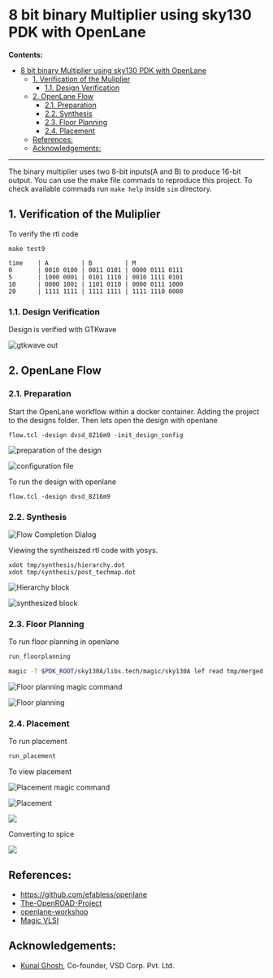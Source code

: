 
# 8 bit binary Multiplier using sky130 PDK with OpenLane

**Contents:**

<!-- @import "[TOC]" {cmd="toc" depthFrom=1 depthTo=6 orderedList=false} -->

<!-- code_chunk_output -->

- [8 bit binary Multiplier using sky130 PDK with OpenLane](#8-bit-binary-multiplier-using-sky130-pdk-with-openlane)
  - [1. Verification of the Muliplier](#1-verification-of-the-muliplier)
    - [1.1. Design Verification](#11-design-verification)
  - [2. OpenLane Flow](#2-openlane-flow)
    - [2.1. Preparation](#21-preparation)
    - [2.2. Synthesis](#22-synthesis)
    - [2.3. Floor Planning](#23-floor-planning)
    - [2.4. Placement](#24-placement)
  - [References:](#references)
  - [Acknowledgements:](#acknowledgements)

<!-- /code_chunk_output -->

---

The binary multiplier uses two 8-bit inputs(A and B) to produce 16-bit output. You can use the make file commads to reproduce this project. To check available commads run `make help` inside `sim` directory.

## 1. Verification of the Muliplier 

To verify the rtl code

```
make test9
```

```
time	| A			| B			| M				 
0		| 0010 0100	| 0011 0101	| 0000 0111 0111
5		| 1000 0001	| 0101 1110	| 0010 1111 0101
10		| 0000 1001	| 1101 0110	| 0000 0111 1000
20		| 1111 1111	| 1111 1111	| 1111 1110 0000
```

### 1.1. Design Verification

Design is verified with GTKwave

![gtkwave out](fig/8216m9_lane12.png)


## 2. OpenLane Flow

### 2.1. Preparation 

Start the OpenLane workflow within a docker container. Adding the project to the designs folder. Then lets open the design with openlane

```
flow.tcl -design dvsd_8216m9 -init_design_config
```

![preparation of the design](fig/8216m9_lane1.png)

![configuration file](fig/8216m9_lane2.png)

To run the design with openlane

```
flow.tcl -design dvsd_8216m9
```

### 2.2. Synthesis

![Flow Completion Dialog](fig/8216m9_lane3.png)

Viewing the syntheiszed rtl code with yosys.

```
xdot tmp/synthesis/hierarchy.dot
xdot tmp/synthesis/post_techmap.dot
```

![Hierarchy block](fig/8216m9_lane5.png)

![synthesized block](fig/8216m9_lane4.png)


### 2.3. Floor Planning 

To run floor planning in openlane

```sh
run_floorplanning

magic -T $PDK_ROOT/sky130A/libs.tech/magic/sky130A lef read tmp/merged.lef def read results/floorplan/dvsd_8216m9.floorplan.def
```

![Floor planning magic command](fig/8216m9_lane7.png)

![Floor planning](fig/8216m9_lane6.png)

### 2.4. Placement 

To run placement 

```sh
run_placement
```
To view placement 

![Placement magic command](fig/8216m9_lane9.png)

![Placement](fig/8216m9_lane8.png)

![](fig/8216m9_lane10.png)

Converting to spice

![](fig/8216m9_lane11.png)



## References:

* https://github.com/efabless/openlane
* [The-OpenROAD-Project](https://github.com/The-OpenROAD-Project/)
* [openlane-workshop](https://gitlab.com/gab13c/openlane-workshop#about-the-project)
* [Magic VLSI](http://opencircuitdesign.com/magic/)


## Acknowledgements:

* [Kunal Ghosh](https://github.com/kunalg123), Co-founder, VSD Corp. Pvt. Ltd.